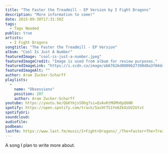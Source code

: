 ```yaml
---
title: "The Faster the Treadmill - EP Version by I Fight Dragons"
description: "More information to come!"
date: 2015-09-30T17:31:50Z
tags:
  - Tags Needed
public: true
artists:
  - I Fight Dragons
songtitle: "The Faster the Treadmill - EP Version"
album: "Cool Is Just A Number"
featuredImage: "cool-is-just-a-number.jpeg"
featuredImageCredit: "Image is used from album for review purposes."
featuredImageLink: "https://i.scdn.co/image/ab67616d0000b27390d0a3f04d4e34c1823d1b6f"
featuredImageAlt: ""
author: Aram Zucker-Scharff
playlists:
  -
    name: "Obsessions"
    position: 207
    author: Aram Zucker-Scharff
youtube: https://youtu.be/QGKYmjsS0hg?si=QsAvKtMGMh0pQ6NR
spotify: https://open.spotify.com/track/5as9tTS1Ye6ZkOzbV2Utvt
spotifyUri: 
soundcloud:
audiofile:
podbean:
lastfm: https://www.last.fm/music/I+Fight+Dragons/_/The+Faster+The+Treadmill+-+EP+Version
---
```


A song I plan to write more about.
		